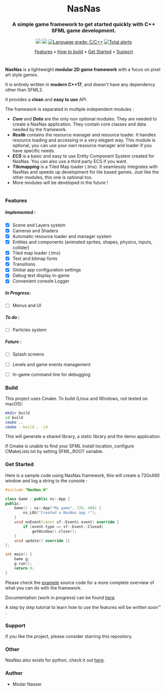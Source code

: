 <h1 align=center>NasNas</h1>
<h3 align=center> A simple game framework to get started quickly with C++ SFML game development. </h3>
<p align=center>
 <a href=https://travis-ci.com/Madour/NasNas><img src=https://travis-ci.com/Madour/NasNas.svg?branch=master></a>
 <a href=https://www.codacy.com/manual/Madour/NasNas><img src=https://app.codacy.com/project/badge/Grade/23bdd1079c3f4274a712f42851a276d8></a>
 <a href="https://lgtm.com/projects/g/Madour/NasNas/context:cpp"><img alt="Language grade: C/C++" src="https://img.shields.io/lgtm/grade/cpp/g/Madour/NasNas.svg?logo=lgtm&logoWidth=18"/></a>
 <a href="https://lgtm.com/projects/g/Madour/NasNas/alerts/"><img alt="Total alerts" src="https://img.shields.io/lgtm/alerts/g/Madour/NasNas.svg?logo=lgtm&logoWidth=18"/></a>
</p>
<p align=center>
 <a href=#features>Features</a> •
 <a href=#build>How to build</a> •
 <a href=#get-started>Get Started</a> •
 <a href=#support>Support</a>
</p>

# 

**NasNas** is a lightweight **modular 2D game framework** with a focus on pixel art style games.

It is entirely written in **modern C++17**, and doesn't have any dependency other than SFML2.

It provides a **clean** and **easy to use** API.

The framework is separated in multiple independent modules :
- ***Core*** and ***Data*** are the only non optional modules. They are needed to create a NasNas application. 
They contain core classes and data needed by the framework.
- ***Reslib*** contains the resource manager and resource loader. It handles resource loading and accessing in
a very elegant way. This module is optional, you can use your own resource manager and loader if you have specific needs.
- ***ECS*** is a basic and easy to use Entity Component System created for NasNas. You can also use a third party
 ECS if you want.
- ***Tilemapping*** is a Tiled Map loader (.tmx). It seamlessly integrates with NasNas and speeds up development
for tile based games. Just like the other modules, this one is optional too.
- More modules will be developed in the future !

# 

### Features

##### Implemented :
 - [x] Scene and Layers system
 - [x] Cameras and Shaders
 - [x] Automatic resource loader and  manager system
 - [x] Entities and components (animated sprites, shapes, physics, inputs, collider) 
 - [x] Tiled map loader (.tmx)
 - [x] Text and bitmap fonts
 - [x] Transitions
 - [x] Global app configuration settings
 - [x] Debug text display in-game
 - [x] Convenient console Logger

##### In Progress:
 - [ ] Menus and UI

##### To do :
 - [ ] Particles system
 
##### Future :
 - [ ] Splash screens
 - [ ] Levels and game events management
 - [ ] In-game command line for debugging


### Build

This project uses Cmake. To build (Linux and Windows, not tested on macOS):
```bash
mkdir build
cd build
cmake ..
cmake --build . -j4
```
This will generate a shared library, a static library and the demo application.

If Cmake is unable to find your SFML install location, configure CMakeLists.txt by
setting SFML_ROOT variable. 

### Get Started

Here is a sample code using NasNas framework, this will create a 720x480 window and log a string to the console : 

```c++
#include "NasNas.h"

class Game : public ns::App {
public:
    Game() : ns::App("My game", 720, 480) {
        ns_LOG("Created a NasNas app !");
    }
    void onEvent(const sf::Event& event) override {
        if (event.type == sf::Event::Closed)
            getWindow().close();
    }
    void update() override {}
};

int main() {
    Game g;
    g.run();
    return 0;
}
```

Please check the [example](https://github.com/Madour/NasNas/tree/master/example) source code
for a more complete overview of what you can do with the framework.

Documentation (work in progress) can be found [here](https://madour.github.io/NasNas/doc).

A step by step tutorial to learn how to use the features will be written soon™ . 

### Support

If you like the project, please consider starring this repository.

### Other

NasNas also exists for python, check it out [here](https://github.com/Madour/pyNasNas).

### Author

 - Modar Nasser
 
